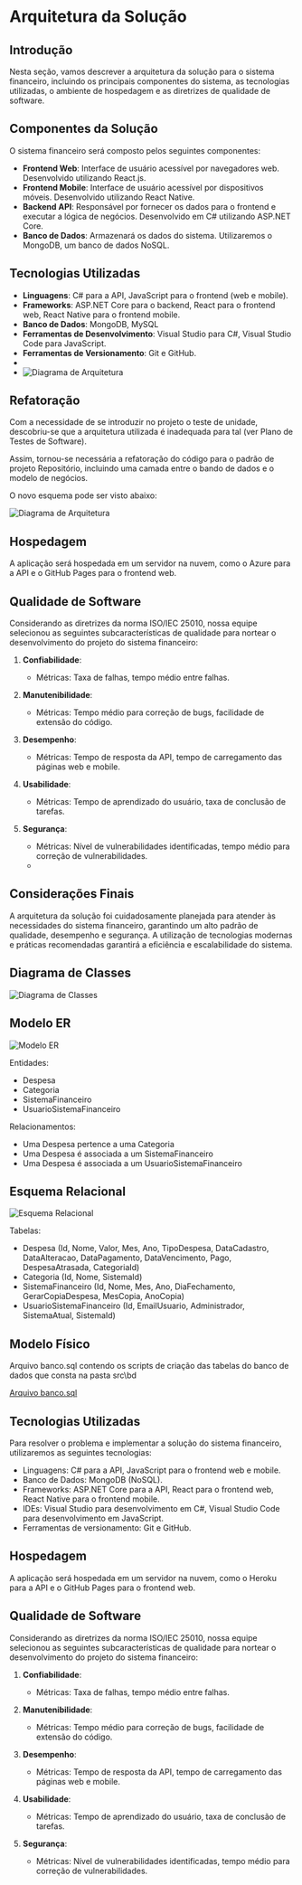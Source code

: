 # Arquitetura da Solução

## Introdução

Nesta seção, vamos descrever a arquitetura da solução para o sistema financeiro, incluindo os principais componentes do sistema, as tecnologias utilizadas, o ambiente de hospedagem e as diretrizes de qualidade de software.

## Componentes da Solução

O sistema financeiro será composto pelos seguintes componentes:

- **Frontend Web**: Interface de usuário acessível por navegadores web. Desenvolvido utilizando React.js.
- **Frontend Mobile**: Interface de usuário acessível por dispositivos móveis. Desenvolvido utilizando React Native.
- **Backend API**: Responsável por fornecer os dados para o frontend e executar a lógica de negócios. Desenvolvido em C# utilizando ASP.NET Core.
- **Banco de Dados**: Armazenará os dados do sistema. Utilizaremos o MongoDB, um banco de dados NoSQL.

## Tecnologias Utilizadas

- **Linguagens**: C# para a API, JavaScript para o frontend (web e mobile).
- **Frameworks**: ASP.NET Core para o backend, React para o frontend web, React Native para o frontend mobile.
- **Banco de Dados**: MongoDB, MySQL
- **Ferramentas de Desenvolvimento**: Visual Studio para C#, Visual Studio Code para JavaScript.
- **Ferramentas de Versionamento**: Git e GitHub.
- 
- ![Diagrama de Arquitetura](img/arquitetura.png)

 ## Refatoração

Com a necessidade de se introduzir no projeto o teste de unidade, descobriu-se que a arquitetura utilizada é inadequada para tal (ver Plano de Testes de Software).

Assim, tornou-se necessária a refatoração do código para o padrão de projeto Repositório, incluindo uma camada entre o bando de dados e o modelo de negócios.

O novo esquema pode ser visto abaixo:

![Diagrama de Arquitetura](img/arquitetura_v2.png)


## Hospedagem

A aplicação será hospedada em um servidor na nuvem, como o Azure para a API e o GitHub Pages para o frontend web.

## Qualidade de Software

Considerando as diretrizes da norma ISO/IEC 25010, nossa equipe selecionou as seguintes subcaracterísticas de qualidade para nortear o desenvolvimento do projeto do sistema financeiro:

1. **Confiabilidade**:
   - Métricas: Taxa de falhas, tempo médio entre falhas.

2. **Manutenibilidade**:
   - Métricas: Tempo médio para correção de bugs, facilidade de extensão do código.

3. **Desempenho**:
   - Métricas: Tempo de resposta da API, tempo de carregamento das páginas web e mobile.

4. **Usabilidade**:
   - Métricas: Tempo de aprendizado do usuário, taxa de conclusão de tarefas.

5. **Segurança**:
   - Métricas: Nível de vulnerabilidades identificadas, tempo médio para correção de vulnerabilidades.
   - 
## Considerações Finais

A arquitetura da solução foi cuidadosamente planejada para atender às necessidades do sistema financeiro, garantindo um alto padrão de qualidade, desempenho e segurança. A utilização de tecnologias modernas e práticas recomendadas garantirá a eficiência e escalabilidade do sistema.


## Diagrama de Classes

![Diagrama de Classes](img/DiagramaClasse.png)


## Modelo ER

![Modelo ER](img/modeloER.png)

Entidades:
- Despesa
- Categoria
- SistemaFinanceiro
- UsuarioSistemaFinanceiro

Relacionamentos:
- Uma Despesa pertence a uma Categoria
- Uma Despesa é associada a um SistemaFinanceiro
- Uma Despesa é associada a um UsuarioSistemaFinanceiro

## Esquema Relacional

![Esquema Relacional](img/esquemaRelacional.png)

Tabelas:
- Despesa (Id, Nome, Valor, Mes, Ano, TipoDespesa, DataCadastro, DataAlteracao, DataPagamento, DataVencimento, Pago, DespesaAtrasada, CategoriaId)
- Categoria (Id, Nome, SistemaId)
- SistemaFinanceiro (Id, Nome, Mes, Ano, DiaFechamento, GerarCopiaDespesa, MesCopia, AnoCopia)
- UsuarioSistemaFinanceiro (Id, EmailUsuario, Administrador, SistemaAtual, SistemaId)

## Modelo Físico

Arquivo banco.sql contendo os scripts de criação das tabelas do banco de dados que consta na pasta src\bd

[Arquivo banco.sql](../src/bd/banco.sql)

## Tecnologias Utilizadas

Para resolver o problema e implementar a solução do sistema financeiro, utilizaremos as seguintes tecnologias:

- Linguagens: C# para a API, JavaScript para o frontend web e mobile.
- Banco de Dados: MongoDB (NoSQL).
- Frameworks: ASP.NET Core para a API, React para o frontend web, React Native para o frontend mobile.
- IDEs: Visual Studio para desenvolvimento em C#, Visual Studio Code para desenvolvimento em JavaScript.
- Ferramentas de versionamento: Git e GitHub.

## Hospedagem

A aplicação será hospedada em um servidor na nuvem, como o Heroku para a API e o GitHub Pages para o frontend web.

## Qualidade de Software

Considerando as diretrizes da norma ISO/IEC 25010, nossa equipe selecionou as seguintes subcaracterísticas de qualidade para nortear o desenvolvimento do projeto do sistema financeiro:

1. **Confiabilidade**:
   - Métricas: Taxa de falhas, tempo médio entre falhas.

2. **Manutenibilidade**:
   - Métricas: Tempo médio para correção de bugs, facilidade de extensão do código.

3. **Desempenho**:
   - Métricas: Tempo de resposta da API, tempo de carregamento das páginas web e mobile.

4. **Usabilidade**:
   - Métricas: Tempo de aprendizado do usuário, taxa de conclusão de tarefas.

5. **Segurança**:
   - Métricas: Nível de vulnerabilidades identificadas, tempo médio para correção de vulnerabilidades.

